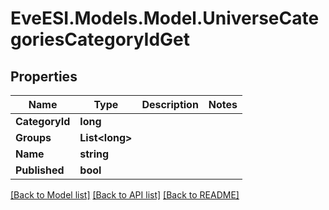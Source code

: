 # EveESI.Models.Model.UniverseCategoriesCategoryIdGet

## Properties

Name | Type | Description | Notes
------------ | ------------- | ------------- | -------------
**CategoryId** | **long** |  | 
**Groups** | **List&lt;long&gt;** |  | 
**Name** | **string** |  | 
**Published** | **bool** |  | 

[[Back to Model list]](../README.md#documentation-for-models) [[Back to API list]](../README.md#documentation-for-api-endpoints) [[Back to README]](../README.md)

